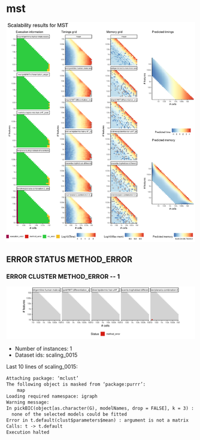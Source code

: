 # mst
![Overview](mst.png)

## ERROR STATUS METHOD_ERROR

### ERROR CLUSTER METHOD_ERROR -- 1
![Cluster plot](error_class_plots/mst_method_error_1.png)

 * Number of instances: 1
 * Dataset ids: scaling_0015

Last 10 lines of scaling_0015:
```
Attaching package: ‘mclust’
The following object is masked from ‘package:purrr’:
    map
Loading required namespace: igraph
Warning message:
In pickBIC(object[as.character(G), modelNames, drop = FALSE], k = 3) :
  none of the selected models could be fitted
Error in t.default(clust$parameters$mean) : argument is not a matrix
Calls: t -> t.default
Execution halted
```


